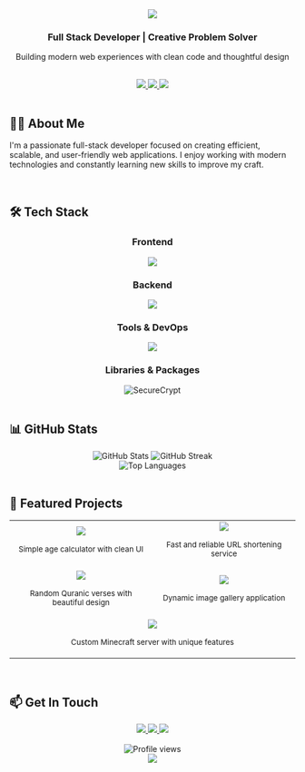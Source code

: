<div align="center">
  <img src="https://capsule-render.vercel.app/api?type=waving&color=gradient&customColorList=6,11,20&height=200&section=header&text=BLUEZLY&fontSize=60&fontColor=fff&animation=fadeIn&fontAlignY=40" />
</div>

<div align="center">
  <h3>Full Stack Developer | Creative Problem Solver</h3>
  <p>Building modern web experiences with clean code and thoughtful design</p>
</div>

<br>

<div align="center">
  <a href="https://www.bluezly.exid.me/" target="_blank">
    <img src="https://img.shields.io/badge/Portfolio-bluezly.exid.me-FF6C37?style=for-the-badge&labelColor=000000" />
  </a>
  <a href="https://linkedin.com/in/arab-bram-8b97b6326" target="_blank">
    <img src="https://img.shields.io/badge/LinkedIn-Connect-0077B5?style=for-the-badge&labelColor=000000&logo=linkedin" />
  </a>
  <a href="https://twitter.com/itsbluezly" target="_blank">
    <img src="https://img.shields.io/badge/Twitter-Follow-1DA1F2?style=for-the-badge&labelColor=000000&logo=twitter" />
  </a>
</div>

<br>

## 👨‍💻 About Me

I'm a passionate full-stack developer focused on creating efficient, scalable, and user-friendly web applications. I enjoy working with modern technologies and constantly learning new skills to improve my craft.

<br>

## 🛠️ Tech Stack

<div align="center">

### Frontend
<img src="https://skillicons.dev/icons?i=react,nextjs,typescript,tailwind,vue,svelte,html,css&theme=dark" />

### Backend
<img src="https://skillicons.dev/icons?i=nodejs,express,mongodb,postgresql,prisma,graphql,redis,nginx,java&theme=dark" />

### Tools & DevOps
<img src="https://skillicons.dev/icons?i=git,github,docker,aws,vercel,firebase,vscode,figma&theme=dark" />

### Libraries & Packages
<img src="https://test-iota-blush-51.vercel.app/api/badge?pkg=securecrypt" alt="SecureCrypt" />

</div>

<br>

## 📊 GitHub Stats

<div align="center">
  <img src="https://github-readme-stats.vercel.app/api?username=bluezly&show_icons=true&count_private=true&theme=radical&hide_border=true&bg_color=0D1117&title_color=00F5FF&icon_color=FF6B35&text_color=FFFFFF" alt="GitHub Stats" />
  <img src="https://github-readme-streak-stats.herokuapp.com/?user=bluezly&theme=radical&hide_border=true&background=0D1117&ring=00F5FF&fire=FF6B35&currStreakLabel=00F5FF" alt="GitHub Streak" />
</div>

<div align="center">
  <img src="https://github-readme-stats.vercel.app/api/top-langs/?username=bluezly&layout=compact&theme=radical&hide_border=true&bg_color=0D1117&title_color=00F5FF&text_color=FFFFFF&langs_count=8" alt="Top Languages" />
</div>

<br>

## 🚀 Featured Projects

<div align="center">
  <table>
    <tr>
      <td align="center" width="50%">
        <a href="https://bluezly.exid.me/projects/">
          <img src="https://img.shields.io/badge/Age_Calculator-Visit-blue?style=for-the-badge&labelColor=000000" />
        </a>
        <p><small>Simple age calculator with clean UI</small></p>
      </td>
      <td align="center" width="50%">
        <a href="https://bluezly.exid.me/projects/">
          <img src="https://img.shields.io/badge/URL_Shortener-Visit-orange?style=for-the-badge&labelColor=000000" />
        </a>
        <p><small>Fast and reliable URL shortening service</small></p>
      </td>
    </tr>
    <tr>
      <td align="center" width="50%">
        <a href="https://bluezly.exid.me/projects/">
          <img src="https://img.shields.io/badge/Quranic_Verse_Randomizer-Visit-green?style=for-the-badge&labelColor=000000" />
        </a>
        <p><small>Random Quranic verses with beautiful design</small></p>
      </td>
      <td align="center" width="50%">
        <a href="https://bluezly.exid.me/projects/">
          <img src="https://img.shields.io/badge/Random_Images_Gallery-Visit-purple?style=for-the-badge&labelColor=000000" />
        </a>
        <p><small>Dynamic image gallery application</small></p>
      </td>
    </tr>
    <tr>
      <td align="center" colspan="2">
        <a href="https://bluezly.exid.me/projects/">
          <img src="https://img.shields.io/badge/Opiacraft_Game_Server-Visit-red?style=for-the-badge&labelColor=000000" />
        </a>
        <p><small>Custom Minecraft server with unique features</small></p>
      </td>
    </tr>
  </table>
</div>

<br>

## 📫 Get In Touch

<div align="center">
  <a href="https://www.bluezly.exid.me/" target="_blank">
    <img src="https://img.shields.io/badge/Portfolio-Visit_Website-FF6C37?style=for-the-badge&labelColor=000000" />
  </a>
  <a href="mailto:bluezlydrops@gmail.com">
    <img src="https://img.shields.io/badge/Email-Contact_Me-EA4335?style=for-the-badge&labelColor=000000&logo=gmail&logoColor=white" />
  </a>
  <a href="https://calendly.com/ooffaster/" target="_blank">
    <img src="https://img.shields.io/badge/Calendly-Schedule_Meeting-00A2FF?style=for-the-badge&labelColor=000000" />
  </a>
</div>

<br>

<div align="center">
  <img src="https://komarev.com/ghpvc/?username=bluezly&label=Profile+Views&color=00F5FF&style=flat-square&labelColor=000000" alt="Profile views" />
</div>

<div align="center">
  <img src="https://capsule-render.vercel.app/api?type=waving&color=gradient&customColorList=6,11,20&height=100&section=footer" />
</div>
